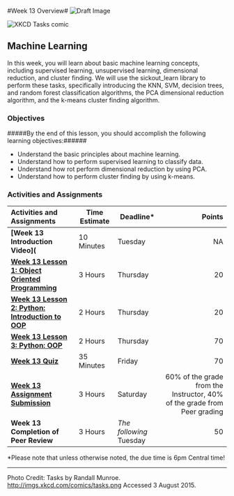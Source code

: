 #Week 13 Overview#
![Draft Image](../images/Draft_Version_picture.png)

![XKCD Tasks comic](images/XKCDMachineLearning.png)
## Machine Learning ##

In this week, you will learn about basic machine learning concepts, including supervised learning, unsupervised learning, dimensional reduction, and cluster finding. We will use the sickout_learn library to perform these tasks, specifically introducing the KNN, SVM, decision trees, and random forest classification algorithms, the PCA dimensional reduction algorithm, and the k-means cluster finding algorithm. 

### Objectives ###

#####By the end of this lesson, you should accomplish the following learning objectives:######

- Understand the basic principles about machine learning.
- Understand how to perform supervised learning to classify data.
- Understand how rot perform dimensional reduction by using PCA.
- Understand how to perform cluster finding by using k-means.

### Activities and Assignments ###

|Activities and Assignments | Time Estimate | Deadline* | Points|
|:------| -----|-------|----------:|
|**[Week 13 Introduction Video](**|10 Minutes|Tuesday|NA|
|**[Week 13 Lesson 1: Object Oriented Programming](lesson1.md)**| 3 Hours |Thursday| 20|
|**[Week 13 Lesson 2: Python: Introduction to OOP](lesson2.md)**| 2 Hours | Thursday | 20 |
|**[Week 13 Lesson 3: Python: OOP](lesson3.md)**| 2 Hours | Thursday| 70 |
|**[Week 13 Quiz][w13q]**| 35 Minutes | Friday | 70|
|**[Week 13 Assignment Submission][w13a]**| 3 Hours | Saturday | 60% of the grade from the Instructor, 40% of the grade from Peer grading | 
|**Week 13 Completion of Peer Review**| 3 Hours | *The following* Tuesday | 50 | 

*Please note that unless otherwise noted, the due time is 6pm Central time!

----------
[w13a]: https://learn.illinois.edu/mod/workshop/view.php?id=1095404
[w13q]: https://learn.illinois.edu/mod/quiz/view.php?id=1095401

Photo Credit: Tasks by Randall Munroe. http://imgs.xkcd.com/comics/tasks.png Accessed 3 August 2015.
